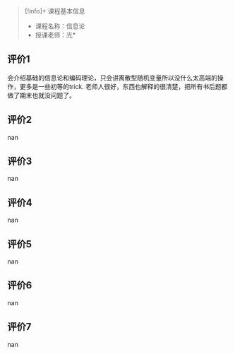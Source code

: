>[!info]+ 课程基本信息
>
> - 课程名称：信息论
> - 授课老师：光*

## 评价1

会介绍基础的信息论和编码理论，只会讲离散型随机变量所以没什么太高端的操作，更多是一些初等的trick. 老师人很好，东西也解释的很清楚，把所有书后题都做了期末也就没问题了。
## 评价2

nan
## 评价3

nan
## 评价4

nan
## 评价5

nan
## 评价6

nan
## 评价7

nan
